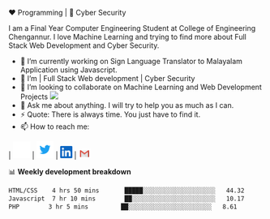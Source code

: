   
:heart: Programming |  :blue_heart: Cyber Security
  
I am a Final Year Computer Engineering Student at College of Engineering Chengannur. I love Machine Learning and trying to find more about Full Stack Web Development and Cyber Security. 

- 🔭 I’m currently working on Sign Language Translator to Malayalam Application using Javascript.
- 🌱 I’m | Full Stack Web development | Cyber Security
- 👯 I’m looking to collaborate on Machine Learning and Web Development Projects <img src="https://media.giphy.com/media/WUlplcMpOCEmTGBtBW/giphy.gif" width="30">
- 💬 Ask me about anything. I will try to help you as much as I can.
- ⚡ Quote: There is always time. You just have to find it.
- 📫 How to reach me:

| [<img src="https://raw.githubusercontent.com/Delta456/Delta456/master/img/github.png" alt="github logo" width="34">](https://github.com/BrianArgel) |  [<img src="https://raw.githubusercontent.com/Delta456/Delta456/master/img/twitter.png" alt="twitter logo" width="34">](https://twitter.com/BrianArgel) |  [<img src="https://github.com/Amchuz/Amchuz/blob/master/linkedin.jpeg" alt="linkedin logo" width="24">](https://www.linkedin.com/in/brian-argel-ponce-59530a167/) |  [<img src="https://github.com/Amchuz/Amchuz/blob/master/gmail.jpeg" alt="gmail logo" width="24">](bfargel@ineran.edu.co)




  
   


📊 **Weekly development breakdown**
<!--START_SECTION:waka-->
```text
HTML/CSS    4 hrs 50 mins       █████░░░░░░░░░░░░░░░░░░░░   44.32 
Javascript  7 hr 10 mins        ██░░░░░░░░░░░░░░░░░░░░░░░   10.17 
PHP        3 hr 5 mins         ██░░░░░░░░░░░░░░░░░░░░░░░   8.61 
